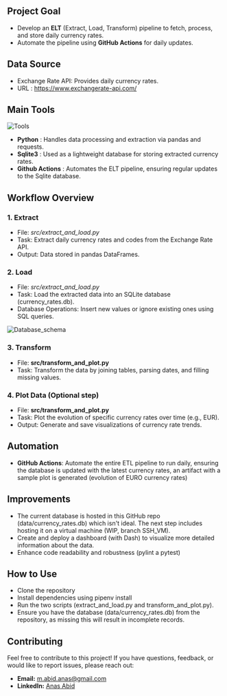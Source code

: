## Project Goal
* Develop an **ELT** (Extract, Load, Transform) pipeline to fetch, process, and store daily currency rates.
* Automate the pipeline using **GitHub Actions** for daily updates.
  
## Data Source
* Exchange Rate API: Provides daily currency rates.
* URL : https://www.exchangerate-api.com/

## Main Tools
![Tools](https://github.com/MrAnasAbid/Currency_rate_extractor/assets/115592120/f9a24e8b-1cad-4e28-bc06-c7a46f7a9dd4)
* **Python** : Handles data processing and extraction via pandas and requests.
* **Sqlite3** : Used as a lightweight database for storing extracted currency rates.
* **Github Actions** : Automates the ELT pipeline, ensuring regular updates to the Sqlite database.

## Workflow Overview
### 1. Extract
* File: *src/extract_and_load.py*
* Task: Extract daily currency rates and codes from the Exchange Rate API.
* Output: Data stored in pandas DataFrames.
### 2. Load
* File: *src/extract_and_load.py*
* Task: Load the extracted data into an SQLite database (currency_rates.db).
* Database Operations: Insert new values or ignore existing ones using SQL queries.
  
![Database_schema](https://github.com/MrAnasAbid/Currency_rate_extractor/assets/115592120/f869ed1c-5beb-41db-8135-5de21fdc2ee3)
### 3. Transform
* File: **src/transform_and_plot.py**
* Task: Transform the data by joining tables, parsing dates, and filling missing values.
### 4. Plot Data (Optional step)
* File: **src/transform_and_plot.py**
* Task: Plot the evolution of specific currency rates over time (e.g., EUR).
* Output: Generate and save visualizations of currency rate trends.

## Automation
* **GitHub Actions**: Automate the entire ETL pipeline to run daily, ensuring the database is updated with the latest currency rates, an artifact with a sample plot is generated (evolution of EURO currency rates)

## Improvements
* The current database is hosted in this GitHub repo (data/currency_rates.db) which isn't ideal. The next step includes hosting it on a virtual machine (WIP, branch SSH_VM).
* Create and deploy a dashboard (with Dash) to visualize more detailed information about the data.
* Enhance code readability and robustness (pylint a pytest)

## How to Use
* Clone the repository
* Install dependencies using pipenv install
* Run the two scripts (extract_and_load.py and transform_and_plot.py).
* Ensure you have the database (data/currency_rates.db) from the repository, as missing this will result in incomplete records.

## Contributing
Feel free to contribute to this project! If you have questions, feedback, or would like to report issues, please reach out:
- **Email:** m.abid.anas@gmail.com
- **LinkedIn:** [Anas Abid](https://www.linkedin.com/in/abidanas/)
